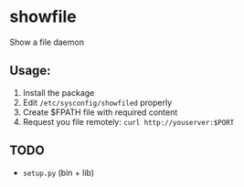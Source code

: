 # showfile

Show a file daemon

## Usage:

1. Install the package
2. Edit `/etc/sysconfig/showfiled` properly
3. Create $FPATH file with required content
4. Request you file remotely: `curl http://youserver:$PORT`

## TODO

- `setup.py` (bin + lib)
